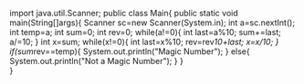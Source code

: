 import java.util.Scanner;
public class Main{
    public static void main(String[]args){
        Scanner sc=new Scanner(System.in);
        int a=sc.nextInt();
        int temp=a;
        int sum=0;
        int rev=0;
        while(a!=0){
            int last=a%10;
            sum+=last;
            a/=10;
        }
        int x=sum;
        while(x!=0){
            int last=x%10;
            rev=rev*10+last;
            x=x/10;
        }
        if(sum*rev==temp){
            System.out.println("Magic Number");
        }
        else{
            System.out.println("Not a Magic Number");
        }
    }    
}
